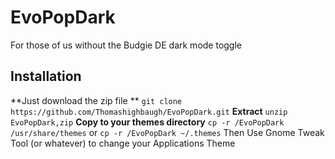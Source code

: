 # EvoPopDark
For those of us without the Budgie DE dark mode toggle 


## Installation
**Just download the zip file **
```git clone https://github.com/Thomashighbaugh/EvoPopDark.git```
**Extract**
```unzip EvoPopDark,zip```
**Copy to your themes directory**
```cp -r /EvoPopDark /usr/share/themes```
or
```cp -r /EvoPopDark ~/.themes```
Then Use Gnome Tweak Tool (or whatever) to change your Applications Theme 

